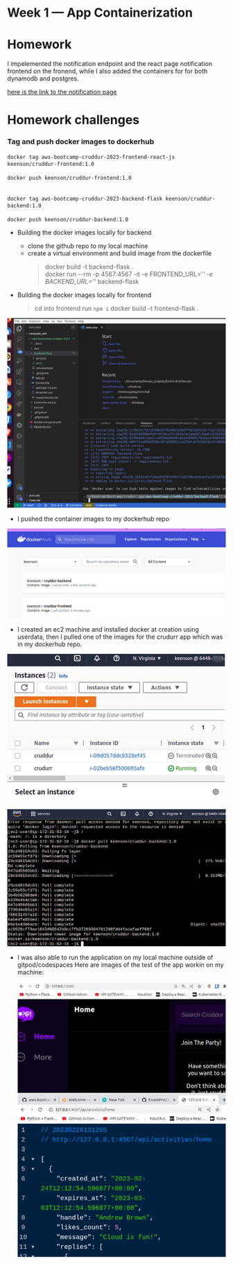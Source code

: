 # Week 1 — App Containerization


# Homework
I impelemented the notification endpoint and the react page notification frontend on the fronend, while I also added the containers for for both dynamodb and postgres.

[here is the link to the notification page ](https://github.com/keenson/aws-bootcamp-cruddur-2023/blob/main/frontend-react-js/src/pages/NotificationsFeedPage.js)




# Homework challenges

### Tag and push docker images to dockerhub
```
docker tag aws-bootcamp-cruddur-2023-frontend-react-js keenson/cruddur-frontend:1.0

docker push keenson/cruddur-frontend:1.0


docker tag aws-bootcamp-cruddur-2023-backend-flask keenson/cruddur-backend:1.0

docker push keenson/cruddur-backend:1.0
```



- Building the docker images locally for backend
  - clone the github repo to my local machine
  - create a virtual environment and build image from the dockerfile
    > docker build -t backend-flask .  
    > docker run --rm -p 4567:4567 -it -e FRONTEND_URL='*' -e BACKEND_URL='*' backend-flask


- Building the docker images locally for frontend
  > cd into frontend
  > run `npm i`
  > docker build -t frontend-flask .

![backend-image-build ](assets/backend-image-build.png)





- I pushed the container images to my dockerhub repo
 
![dockerhub repo ](assets/dockerhub.png)



- I created an ec2 machine and installed docker at creation using userdata, then I pulled one of the images for the crudurr app which was in my dockerhub repo.

![running ec2 instance ](assets/ec2.png)

![docker running on ec2 instance ](assets/ec2-docker.png)

- I was also able to run the application on my local machine outside of gitpod/codespaces
  Here are images of the test of the app workin on my machine:
  
  ![frontend test ](assets/frontend-test.png)
  ![backend test](assets/backend-test.png)
